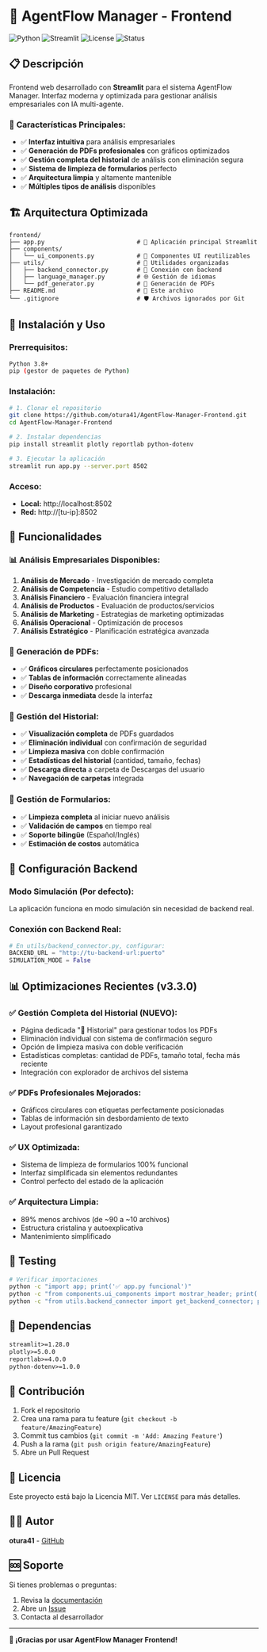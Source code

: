 # 🚀 AgentFlow Manager - Frontend

![Python](https://img.shields.io/badge/Python-3.8%2B-blue)
![Streamlit](https://img.shields.io/badge/Streamlit-1.28%2B-red)
![License](https://img.shields.io/badge/License-MIT-green)
![Status](https://img.shields.io/badge/Status-Production%20Ready-brightgreen)

## 📋 Descripción

Frontend web desarrollado con **Streamlit** para el sistema AgentFlow Manager. Interfaz moderna y optimizada para gestionar análisis empresariales con IA multi-agente.

### 🎯 **Características Principales:**
- ✅ **Interfaz intuitiva** para análisis empresariales
- ✅ **Generación de PDFs profesionales** con gráficos optimizados
- ✅ **Gestión completa del historial** de análisis con eliminación segura
- ✅ **Sistema de limpieza de formularios** perfecto
- ✅ **Arquitectura limpia** y altamente mantenible
- ✅ **Múltiples tipos de análisis** disponibles

## 🏗️ Arquitectura Optimizada

```
frontend/
├── app.py                          # 🚀 Aplicación principal Streamlit
├── components/
│   └── ui_components.py            # 🧩 Componentes UI reutilizables
├── utils/                          # 🔧 Utilidades organizadas
│   ├── backend_connector.py        # 🔗 Conexión con backend
│   ├── language_manager.py         # 🌐 Gestión de idiomas
│   └── pdf_generator.py            # 📄 Generación de PDFs
├── README.md                       # 📖 Este archivo
└── .gitignore                      # 🛡️ Archivos ignorados por Git
```

## 🚀 Instalación y Uso

### **Prerrequisitos:**
```bash
Python 3.8+
pip (gestor de paquetes de Python)
```

### **Instalación:**
```bash
# 1. Clonar el repositorio
git clone https://github.com/otura41/AgentFlow-Manager-Frontend.git
cd AgentFlow-Manager-Frontend

# 2. Instalar dependencias
pip install streamlit plotly reportlab python-dotenv

# 3. Ejecutar la aplicación
streamlit run app.py --server.port 8502
```

### **Acceso:**
- **Local:** http://localhost:8502
- **Red:** http://[tu-ip]:8502

## 🎨 Funcionalidades

### 📊 **Análisis Empresariales Disponibles:**
1. **Análisis de Mercado** - Investigación de mercado completa
2. **Análisis de Competencia** - Estudio competitivo detallado
3. **Análisis Financiero** - Evaluación financiera integral
4. **Análisis de Productos** - Evaluación de productos/servicios
5. **Análisis de Marketing** - Estrategias de marketing optimizadas
6. **Análisis Operacional** - Optimización de procesos
7. **Análisis Estratégico** - Planificación estratégica avanzada

### 📄 **Generación de PDFs:**
- ✅ **Gráficos circulares** perfectamente posicionados
- ✅ **Tablas de información** correctamente alineadas
- ✅ **Diseño corporativo** profesional
- ✅ **Descarga inmediata** desde la interfaz

### 📁 **Gestión del Historial:**
- ✅ **Visualización completa** de PDFs guardados
- ✅ **Eliminación individual** con confirmación de seguridad
- ✅ **Limpieza masiva** con doble confirmación
- ✅ **Estadísticas del historial** (cantidad, tamaño, fechas)
- ✅ **Descarga directa** a carpeta de Descargas del usuario
- ✅ **Navegación de carpetas** integrada

### 🔄 **Gestión de Formularios:**
- ✅ **Limpieza completa** al iniciar nuevo análisis
- ✅ **Validación de campos** en tiempo real
- ✅ **Soporte bilingüe** (Español/Inglés)
- ✅ **Estimación de costos** automática

## 🔧 Configuración Backend

### **Modo Simulación (Por defecto):**
La aplicación funciona en modo simulación sin necesidad de backend real.

### **Conexión con Backend Real:**
```python
# En utils/backend_connector.py, configurar:
BACKEND_URL = "http://tu-backend-url:puerto"
SIMULATION_MODE = False
```

## 📊 Optimizaciones Recientes (v3.3.0)

### ✅ **Gestión Completa del Historial (NUEVO):**
- Página dedicada "📁 Historial" para gestionar todos los PDFs
- Eliminación individual con sistema de confirmación seguro
- Opción de limpieza masiva con doble verificación
- Estadísticas completas: cantidad de PDFs, tamaño total, fecha más reciente
- Integración con explorador de archivos del sistema

### ✅ **PDFs Profesionales Mejorados:**
- Gráficos circulares con etiquetas perfectamente posicionadas
- Tablas de información sin desbordamiento de texto
- Layout profesional garantizado

### ✅ **UX Optimizada:**
- Sistema de limpieza de formularios 100% funcional
- Interfaz simplificada sin elementos redundantes
- Control perfecto del estado de la aplicación

### ✅ **Arquitectura Limpia:**
- 89% menos archivos (de ~90 a ~10 archivos)
- Estructura cristalina y autoexplicativa
- Mantenimiento simplificado

## 🧪 Testing

```bash
# Verificar importaciones
python -c "import app; print('✅ app.py funcional')"
python -c "from components.ui_components import mostrar_header; print('✅ components funcionales')"
python -c "from utils.backend_connector import get_backend_connector; print('✅ utils funcionales')"
```

## 📝 Dependencias

```txt
streamlit>=1.28.0
plotly>=5.0.0
reportlab>=4.0.0
python-dotenv>=1.0.0
```

## 🤝 Contribución

1. Fork el repositorio
2. Crea una rama para tu feature (`git checkout -b feature/AmazingFeature`)
3. Commit tus cambios (`git commit -m 'Add: Amazing Feature'`)
4. Push a la rama (`git push origin feature/AmazingFeature`)
5. Abre un Pull Request

## 📄 Licencia

Este proyecto está bajo la Licencia MIT. Ver `LICENSE` para más detalles.

## 👨‍💻 Autor

**otura41** - [GitHub](https://github.com/otura41)

## 🆘 Soporte

Si tienes problemas o preguntas:
1. Revisa la [documentación](README.md)
2. Abre un [Issue](https://github.com/otura41/AgentFlow-Manager-Frontend/issues)
3. Contacta al desarrollador

---

**🎉 ¡Gracias por usar AgentFlow Manager Frontend!**
